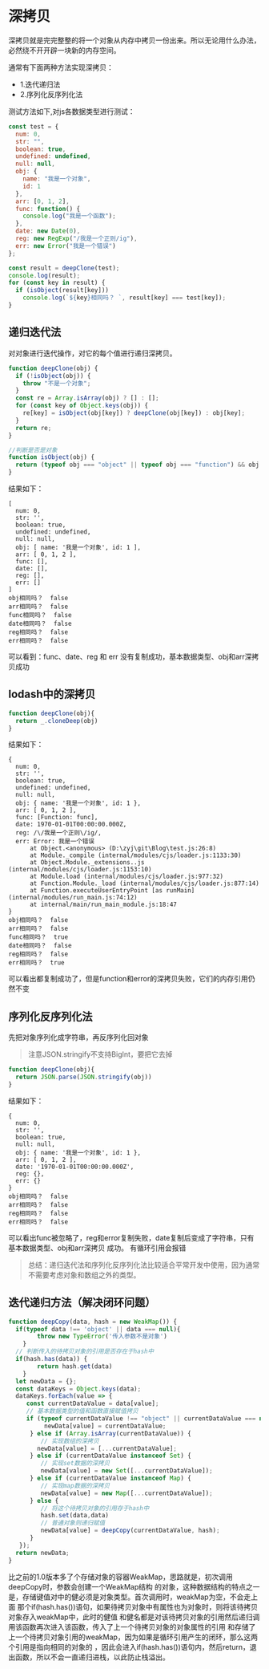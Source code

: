 # 深拷贝

深拷贝就是完完整整的将一个对象从内存中拷贝一份出来。所以无论用什么办法，必然绕不开开辟一块新的内存空间。

通常有下面两种方法实现深拷贝：
* 1.迭代递归法
* 2.序列化反序列化法

测试方法如下,对js各数据类型进行测试：
```js
const test = {
  num: 0,
  str: "",
  boolean: true,
  undefined: undefined,
  null: null,
  obj: {
    name: "我是一个对象",
    id: 1
  },
  arr: [0, 1, 2],
  func: function() {
    console.log("我是一个函数");
  },
  date: new Date(0),
  reg: new RegExp("/我是一个正则/ig"),
  err: new Error("我是一个错误")
};

const result = deepClone(test);
console.log(result);
for (const key in result) {
  if (isObject(result[key]))
    console.log(`${key}相同吗？ `, result[key] === test[key]);
}
```

## 递归迭代法
对对象进行迭代操作，对它的每个值进行递归深拷贝。
```js
function deepClone(obj) {
  if (!isObject(obj)) {
    throw "不是一个对象";
  }
  const re = Array.isArray(obj) ? [] : [];
  for (const key of Object.keys(obj)) {
    re[key] = isObject(obj[key]) ? deepClone(obj[key]) : obj[key];
  }
  return re;
}

//判断是否是对象
function isObject(obj) {
  return (typeof obj === "object" || typeof obj === "function") && obj !== null;
}
```
结果如下：
```
[
  num: 0,
  str: '',
  boolean: true,
  undefined: undefined,
  null: null,
  obj: [ name: '我是一个对象', id: 1 ],
  arr: [ 0, 1, 2 ],
  func: [],
  date: [],
  reg: [],
  err: []
]
obj相同吗？  false
arr相同吗？  false
func相同吗？  false
date相同吗？  false
reg相同吗？  false
err相同吗？  false
```
可以看到：func、date、reg 和 err 没有复制成功，基本数据类型、obj和arr深拷贝成功

## lodash中的深拷贝
```js
function deepClone(obj){
  return _.cloneDeep(obj)
}
```
结果如下：
```
{
  num: 0,
  str: '',
  boolean: true,
  undefined: undefined,
  null: null,
  obj: { name: '我是一个对象', id: 1 },
  arr: [ 0, 1, 2 ],
  func: [Function: func],
  date: 1970-01-01T00:00:00.000Z,
  reg: /\/我是一个正则\/ig/,
  err: Error: 我是一个错误
      at Object.<anonymous> (D:\zyj\git\Blog\test.js:26:8)
      at Module._compile (internal/modules/cjs/loader.js:1133:30)
      at Object.Module._extensions..js (internal/modules/cjs/loader.js:1153:10)
      at Module.load (internal/modules/cjs/loader.js:977:32)
      at Function.Module._load (internal/modules/cjs/loader.js:877:14)
      at Function.executeUserEntryPoint [as runMain] (internal/modules/run_main.js:74:12)
      at internal/main/run_main_module.js:18:47
}
obj相同吗？  false
arr相同吗？  false
func相同吗？  true
date相同吗？  false
reg相同吗？  false
err相同吗？  true
```
可以看出都复制成功了，但是function和error的深拷贝失败，它们的内存引用仍然不变

## 序列化反序列化法
先把对象序列化成字符串，再反序列化回对象
> 注意JSON.stringify不支持BigInt，要把它去掉
```js
function deepClone(obj){
  return JSON.parse(JSON.stringify(obj))
}
```
结果如下：
```
{
  num: 0,
  str: '',
  boolean: true,
  null: null,
  obj: { name: '我是一个对象', id: 1 },
  arr: [ 0, 1, 2 ],
  date: '1970-01-01T00:00:00.000Z',
  reg: {},
  err: {}
}
obj相同吗？  false
arr相同吗？  false
reg相同吗？  false
err相同吗？  false
```
可以看出func被忽略了，reg和error复制失败，date复制后变成了字符串，只有基本数据类型、obj和arr深拷贝
成功。
有循环引用会报错

> 总结：递归迭代法和序列化反序列化法比较适合平常开发中使用，因为通常不需要考虑对象和数组之外的类型。

## 迭代递归方法（解决闭环问题）
```js
function deepCopy(data, hash = new WeakMap()) {
  if(typeof data !== 'object' || data === null){
        throw new TypeError('传入参数不是对象')
    }
  // 判断传入的待拷贝对象的引用是否存在于hash中
  if(hash.has(data)) {
        return hash.get(data)
    }
  let newData = {};
  const dataKeys = Object.keys(data);
  dataKeys.forEach(value => {
     const currentDataValue = data[value];
     // 基本数据类型的值和函数直接赋值拷贝 
     if (typeof currentDataValue !== "object" || currentDataValue === null) {
          newData[value] = currentDataValue;
      } else if (Array.isArray(currentDataValue)) {
         // 实现数组的深拷贝
        newData[value] = [...currentDataValue];
      } else if (currentDataValue instanceof Set) {
         // 实现set数据的深拷贝
         newData[value] = new Set([...currentDataValue]);
      } else if (currentDataValue instanceof Map) {
         // 实现map数据的深拷贝
         newData[value] = new Map([...currentDataValue]);
      } else { 
         // 将这个待拷贝对象的引用存于hash中
         hash.set(data,data)
         // 普通对象则递归赋值
         newData[value] = deepCopy(currentDataValue, hash);
      } 
   }); 
  return newData;
}
```
比之前的1.0版本多了个存储对象的容器WeakMap，思路就是，初次调用deepCopy时，参数会创建一个WeakMap结构
的对象，这种数据结构的特点之一是，存储键值对中的健必须是对象类型。首次调用时，weakMap为空，不会走上面
那个if(hash.has())语句，如果待拷贝对象中有属性也为对象时，则将该待拷贝对象存入weakMap中，此时的健值
和健名都是对该待拷贝对象的引用然后递归调用该函数再次进入该函数，传入了上一个待拷贝对象的对象属性的引用
和存储了上一个待拷贝对象引用的weakMap，因为如果是循环引用产生的闭环，那么这两个引用是指向相同的对象的
，因此会进入if(hash.has())语句内，然后return，退出函数，所以不会一直递归进栈，以此防止栈溢出。
